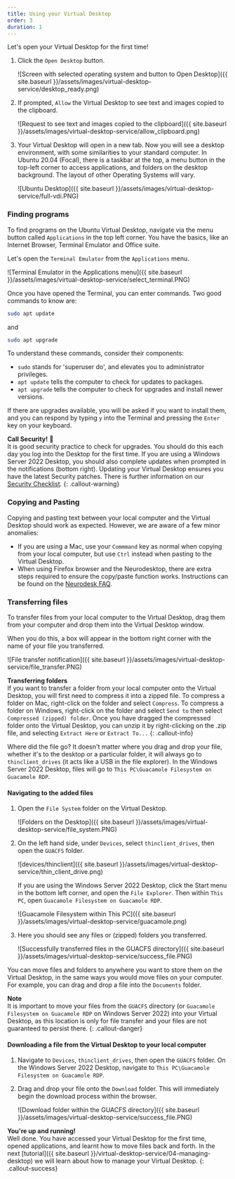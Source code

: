 ```yaml
---
title: Using your Virtual Desktop
order: 3
duration: 1
---
```


Let's open your Virtual Desktop for the first time!

1. Click the `Open Desktop` button.

    ![Screen with selected operating system and button to Open Desktop]({{ site.baseurl }}/assets/images/virtual-desktop-service/desktop_ready.png)

1. If prompted, `Allow` the Virtual Desktop to see text and images copied to the clipboard.

    ![Request to see text and images copied to the clipboard]({{ site.baseurl }}/assets/images/virtual-desktop-service/allow_clipboard.png)

1. Your Virtual Desktop will open in a new tab. Now you will see a desktop environment, with some similarities to your standard computer. In Ubuntu 20.04 (Focal), there is a taskbar at the top, a menu button in the top-left corner to access applications, and folders on the desktop background. The layout of other Operating Systems will vary.

    ![Ubuntu Desktop]({{ site.baseurl }}/assets/images/virtual-desktop-service/full-vdi.PNG)

### Finding programs

To find programs on the Ubuntu Virtual Desktop, navigate via the menu button called `Applications` in the top left corner. You have the basics, like an Internet Browser, Terminal Emulator and Office suite.

Let's open the `Terminal Emulator` from the `Applications` menu.

![Terminal Emulator in the Applications menu]({{ site.baseurl }}/assets/images/virtual-desktop-service/select_terminal.PNG)

Once you have opened the Terminal, you can enter commands. Two good commands to know are:

```bash
sudo apt update
```

and

```bash
sudo apt upgrade
```

To understand these commands, consider their components:

- `sudo` stands for 'superuser do', and elevates you to administrator privileges.
- `apt update` tells the computer to check for updates to packages.
- `apt upgrade` tells the computer to check for upgrades and install newer versions.

If there are upgrades available, you will be asked if you want to install them, and you can respond by typing `y` into the Terminal and pressing the `Enter` key on your keyboard.

**Call Security!** 🚨  
It is good security practice to check for upgrades. You should do this each day you log into the Desktop for the first time. If you are using a Windows Server 2022 Desktop, you should also complete updates when prompted in the notifications (bottom right). Updating your Virtual Desktop ensures you have the latest Security patches. There is further information on our [Security Checklist](https://support.ehelp.edu.au/a/solutions/articles/6000253768).
{: .callout-warning}

### Copying and Pasting

Copying and pasting text between your local computer and the Virtual Desktop should work as expected. However, we are aware of a few minor anomalies:

- If you are using a Mac, use your `Commmand` key as normal when copying from your local computer, but use `Ctrl` instead when pasting to the Virtual Desktop.
- When using Firefox browser and the Neurodesktop, there are extra steps required to ensure the copy/paste function works. Instructions can be found on the [Neurodesk FAQ](https://www.neurodesk.org/docs/overview/faq/#copying-text-from-my-host-computer-and-pasting-it-inside-neurodesktop-doesnt-work-in-firefox).

### Transferring files

To transfer files from your local computer to the Virtual Desktop, drag them from your computer and drop them into the Virtual Desktop window.

When you do this, a box will appear in the bottom right corner with the name of your file you transferred.

![File transfer notification]({{ site.baseurl }}/assets/images/virtual-desktop-service/file_transfer.PNG)

**Transferring folders**  
If you want to transfer a folder from your local computer onto the Virtual Desktop, you will first need to compress it into a zipped file. To compress a folder on Mac, right-click on the folder and select `Compress`. To compress a folder on Windows, right-click on the folder and select `Send to` then select `Compressed (zipped) folder`. Once you have dragged the compressed folder onto the Virtual Desktop, you can unzip it by right-clicking on the .zip file, and selecting `Extract Here` or `Extract To...`
{: .callout-info}

Where did the file go? It doesn't matter where you drag and drop your file, whether it's to the desktop or a particular folder, it will always go to `thinclient_drives` (it acts like a USB in the file explorer). In the Windows Server 2022 Desktop, files will go to `This PC\Guacamole Filesystem on Guacamole RDP`.

#### Navigating to the added files

1. Open the `File System` folder on the Virtual Desktop.

    ![Folders on the Desktop]({{ site.baseurl }}/assets/images/virtual-desktop-service/file_system.PNG)

1. On the left hand side, under `Devices`, select `thinclient_drives`, then open the `GUACFS` folder.

    ![devices/thinclient]({{ site.baseurl }}/assets/images/virtual-desktop-service/thin_client_drive.png)

    If you are using the Windows Server 2022 Desktop, click the Start menu in the bottom left corner, and open the `File Explorer`. Then within `This PC`, open `Guacamole Filesystem on Guacamole RDP`.

    ![Guacamole Filesystem within This PC]({{ site.baseurl }}/assets/images/virtual-desktop-service/guacamole.png)

1. Here you should see any files or (zipped) folders you transferred.

    ![Successfully transferred files in the GUACFS directory]({{ site.baseurl }}/assets/images/virtual-desktop-service/success_file.PNG)

You can move files and folders to anywhere you want to store them on the Virtual Desktop, in the same ways you would move files on your computer. For example, you can drag and drop a file into the `Documents` folder.

**Note**  
It is important to move your files from the `GUACFS` directory (or `Guacamole Filesystem on Guacamole RDP` on Windows Server 2022) into your Virtual Desktop, as this location is only for file transfer and your files are not guaranteed to persist there.
{: .callout-danger}

#### Downloading a file from the Virtual Desktop to your local computer

1. Navigate to `Devices`, `thinclient_drives`, then open the `GUACFS` folder. On the Windows Server 2022 Desktop, navigate to `This PC\Guacamole Filesystem on Guacamole RDP`.

1. Drag and drop your file onto the `Download` folder. This will immediately begin the download process within the browser.

    ![Download folder within the GUACFS directory]({{ site.baseurl }}/assets/images/virtual-desktop-service/success_file.PNG)

**You're up and running!**  
Well done. You have accessed your Virtual Desktop for the first time, opened applications, and learnt how to move files back and forth. In the next [tutorial]({{ site.baseurl }}/virtual-desktop-service/04-managing-desktop) we will learn about how to manage your Virtual Desktop.
{: .callout-success}
